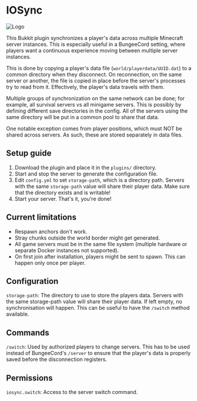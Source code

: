# IOSync

![Logo](https://www.interordi.com/images/plugins/iosync-96.png)

This Bukkit plugin synchronizes a player's data across multiple Minecraft server instances. This is especially useful in a BungeeCord setting, where players want a continuous experience moving between multiple server instances.

This is done by copying a player's data file (`world/playerdata/UUID.dat`) to a common directory when they disconnect. On reconnection, on the same server or another, the file is copied in place before the server's processes try to read from it. Effectively, the player's data travels with them.

Multiple groups of synchronization on the same network can be done; for example, all survival servers vs all minigame servers. This is possibly by defining different save directories in the config. All of the servers using the same directory will be put in a common pool to share that data.

One notable exception comes from player positions, which must NOT be shared across servers. As such, these are stored separately in data files.


## Setup guide

1. Download the plugin and place it in the `plugins/` directory.
2. Start and stop the server to generate the configuration file.
3. Edit `config.yml` to set `storage-path`, which is a directory path. Servers with the same `storage-path` value will share their player data. Make sure that the directory exists and is writable!
4. Start your server. That's it, you're done!


## Current limitations

* Respawn anchors don't work.
* Stray chunks outside the world border might get generated.
* All game servers must be in the same file system (multiple hardware or separate Docker instances not supported).
* On first join after installation, players might be sent to spawn. This can happen only once per player.


## Configuration

`storage-path`: The directory to use to store the players data. Servers with the same storage-path value will share their player data. If left empty, no synchronisation will happen. This can be useful to have the `/switch` method available.  


## Commands

`/switch`: Used by authorized players to change servers. This has to be used instead of BungeeCord's `/server` to ensure that the player's data is properly saved before the disconnection registers.  


## Permissions

`iosync.switch`: Access to the server switch command.  
